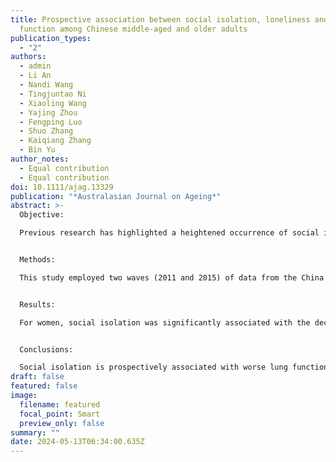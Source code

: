```yaml
---
title: Prospective association between social isolation, loneliness and lung
  function among Chinese middle-aged and older adults
publication_types:
  - "2"
authors:
  - admin
  - Li An
  - Nandi Wang
  - Tingjuntao Ni
  - Xiaoling Wang
  - Yajing Zhou
  - Fengping Luo
  - Shuo Zhang
  - Kaiqiang Zhang
  - Bin Yu
author_notes:
  - Equal contribution
  - Equal contribution
doi: 10.1111/ajag.13329
publication: "*Australasian Journal on Ageing*"
abstract: >-
  Objective:

  Previous research has highlighted a heightened occurrence of social isolation and loneliness in older adults diagnosed with chronic lung diseases. Nevertheless, there exists a dearth of studies that have explored the influence of impoverished social relationships on lung function. This study aimed to examine the longitudinal association between social isolation, loneliness and lung function over 4 years among middle-aged and older Chinese adults.


  Methods:

  This study employed two waves (2011 and 2015) of data from the China Health and Retirement Longitudinal Study (CHARLS). The analysis was limited to participants aged 45 years and above and stratified based on gender (3325 men and 3794 women). The measurement of peak expiratory flow (PEF) served as an indicator for assessing lung function. Lagged dependent variable regression models, accounting for covariates, were employed to explore the relationship between baseline social isolation and loneliness and the subsequent PEF.


  Results:

  For women, social isolation was significantly associated with the decline in PEF at follow-up (β = −.06, p < .001) even after adjusting for all covariates; no significant correlation was observed between loneliness and PEF. Among men, there was no significant association found between either social isolation or loneliness and PEF.


  Conclusions:

  Social isolation is prospectively associated with worse lung function in middle-aged and older Chinese women but not men. The results highlight the importance of promoting social relationships in public health initiatives, especially in groups that are more vulnerable.
draft: false
featured: false
image:
  filename: featured
  focal_point: Smart
  preview_only: false
summary: ""
date: 2024-05-13T06:34:00.635Z
---
```

